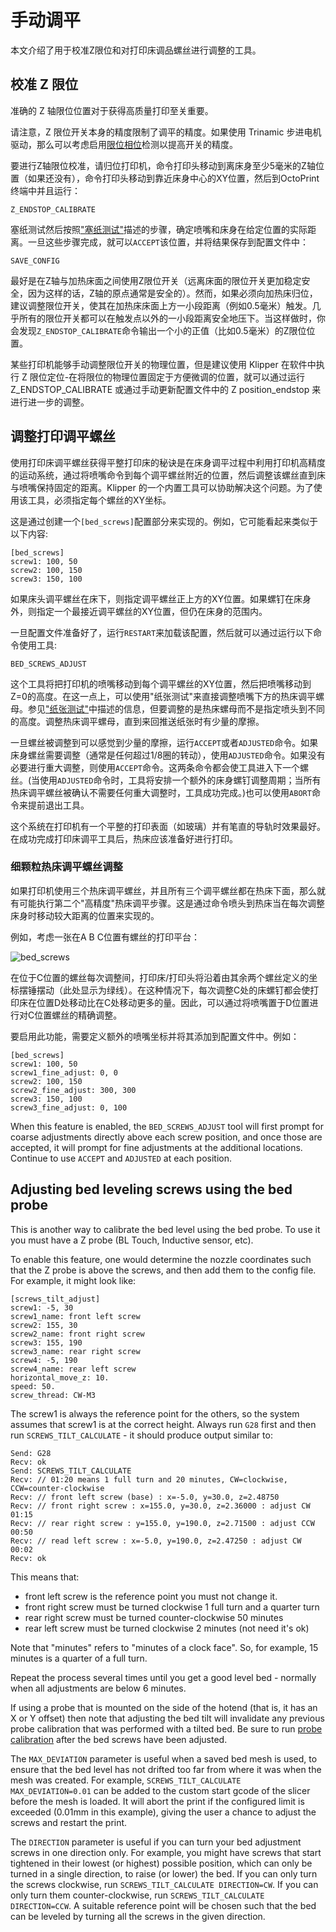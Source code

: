 # 手动调平

本文介绍了用于校准Z限位和对打印床调品螺丝进行调整的工具。

## 校准 Z 限位

准确的 Z 轴限位位置对于获得高质量打印至关重要。

请注意，Z 限位开关本身的精度限制了调平的精度。如果使用 Trinamic 步进电机驱动，那么可以考虑启用[限位相位](Endstop_Phase.md)检测以提高开关的精度。

要进行Z轴限位校准，请归位打印机，命令打印头移动到离床身至少5毫米的Z轴位置（如果还没有），命令打印头移动到靠近床身中心的XY位置，然后到OctoPrint终端中并且运行：

```
Z_ENDSTOP_CALIBRATE
```

塞纸测试然后按照["塞纸测试"](Bed_Level.md#the-paper-test)描述的步骤，确定喷嘴和床身在给定位置的实际距离。一旦这些步骤完成，就可以`ACCEPT`该位置，并将结果保存到配置文件中：

```
SAVE_CONFIG
```

最好是在Z轴与加热床面之间使用Z限位开关（远离床面的限位开关更加稳定安全，因为这样的话，Z轴的原点通常是安全的）。然而，如果必须向加热床归位，建议调整限位开关，使其在加热床床面上方一小段距离（例如0.5毫米）触发。几乎所有的限位开关都可以在触发点以外的一小段距离安全地压下。当这样做时，你会发现`Z_ENDSTOP_CALIBRATE`命令输出一个小的正值（比如0.5毫米）的Z限位位置。

某些打印机能够手动调整限位开关的物理位置，但是建议使用 Klipper 在软件中执行 Z 限位定位-在将限位的物理位置固定于方便微调的位置，就可以通过运行 Z_ENDSTOP_CALIBRATE 或通过手动更新配置文件中的 Z position_endstop 来进行进一步的调整。

## 调整打印调平螺丝

使用打印床调平螺丝获得平整打印床的秘诀是在床身调平过程中利用打印机高精度的运动系统，通过将喷嘴命令到每个调平螺丝附近的位置，然后调整该螺丝直到床与喷嘴保持固定的距离。Klipper 的一个内置工具可以协助解决这个问题。为了使用该工具，必须指定每个螺丝的XY坐标。

这是通过创建一个`[bed_screws]`配置部分来实现的。例如，它可能看起来类似于以下内容:

```
[bed_screws]
screw1: 100, 50
screw2: 100, 150
screw3: 150, 100
```

如果床头调平螺丝在床下，则指定调平螺丝正上方的XY位置。如果螺钉在床身外，则指定一个最接近调平螺丝的XY位置，但仍在床身的范围内。

一旦配置文件准备好了，运行`RESTART`来加载该配置，然后就可以通过运行以下命令使用工具:

```
BED_SCREWS_ADJUST
```

这个工具将把打印机的喷嘴移动到每个调平螺丝的XY位置，然后把喷嘴移动到Z=0的高度。在这一点上，可以使用"纸张测试"来直接调整喷嘴下方的热床调平螺母。参见["纸张测试"](Bed_Level.md#the-paper-test)中描述的信息，但要调整的是热床螺母而不是指定喷头到不同的高度。调整热床调平螺母，直到来回推送纸张时有少量的摩擦。

一旦螺丝被调整到可以感觉到少量的摩擦，运行`ACCEPT`或者`ADJUSTED`命令。如果床身螺丝需要调整（通常是任何超过1/8圈的转动），使用`ADJUSTED`命令。如果没有必要进行重大调整，则使用`ACCEPT`命令。这两条命令都会使工具进入下一个螺丝。(当使用`ADJUSTED`命令时，工具将安排一个额外的床身螺钉调整周期；当所有热床调平螺丝被确认不需要任何重大调整时，工具成功完成。)也可以使用`ABORT`命令来提前退出工具。

这个系统在打印机有一个平整的打印表面（如玻璃）并有笔直的导轨时效果最好。在成功完成打印床调平工具后，热床应该准备好进行打印。

### 细颗粒热床调平螺丝调整

如果打印机使用三个热床调平螺丝，并且所有三个调平螺丝都在热床下面，那么就有可能执行第二个"高精度"热床调平步骤。这是通过命令喷头到热床当在每次调整床身时移动较大距离的位置来实现的。

例如，考虑一张在A B C位置有螺丝的打印平台：

![bed_screws](img/bed_screws.svg.png)

在位于C位置的螺丝每次调整间，打印床/打印头将沿着由其余两个螺丝定义的坐标摆锤摆动（此处显示为绿线）。在这种情况下，每次调整C处的床螺钉都会使打印床在位置D处移动比在C处移动更多的量。因此，可以通过将喷嘴置于D位置进行对C位置螺丝的精确调整。

要启用此功能，需要定义额外的喷嘴坐标并将其添加到配置文件中。例如：

```
[bed_screws]
screw1: 100, 50
screw1_fine_adjust: 0, 0
screw2: 100, 150
screw2_fine_adjust: 300, 300
screw3: 150, 100
screw3_fine_adjust: 0, 100
```

When this feature is enabled, the `BED_SCREWS_ADJUST` tool will first prompt for coarse adjustments directly above each screw position, and once those are accepted, it will prompt for fine adjustments at the additional locations. Continue to use `ACCEPT` and `ADJUSTED` at each position.

## Adjusting bed leveling screws using the bed probe

This is another way to calibrate the bed level using the bed probe. To use it you must have a Z probe (BL Touch, Inductive sensor, etc).

To enable this feature, one would determine the nozzle coordinates such that the Z probe is above the screws, and then add them to the config file. For example, it might look like:

```
[screws_tilt_adjust]
screw1: -5, 30
screw1_name: front left screw
screw2: 155, 30
screw2_name: front right screw
screw3: 155, 190
screw3_name: rear right screw
screw4: -5, 190
screw4_name: rear left screw
horizontal_move_z: 10.
speed: 50.
screw_thread: CW-M3
```

The screw1 is always the reference point for the others, so the system assumes that screw1 is at the correct height. Always run `G28` first and then run `SCREWS_TILT_CALCULATE` - it should produce output similar to:

```
Send: G28
Recv: ok
Send: SCREWS_TILT_CALCULATE
Recv: // 01:20 means 1 full turn and 20 minutes, CW=clockwise, CCW=counter-clockwise
Recv: // front left screw (base) : x=-5.0, y=30.0, z=2.48750
Recv: // front right screw : x=155.0, y=30.0, z=2.36000 : adjust CW 01:15
Recv: // rear right screw : y=155.0, y=190.0, z=2.71500 : adjust CCW 00:50
Recv: // read left screw : x=-5.0, y=190.0, z=2.47250 : adjust CW 00:02
Recv: ok
```

This means that:

- front left screw is the reference point you must not change it.
- front right screw must be turned clockwise 1 full turn and a quarter turn
- rear right screw must be turned counter-clockwise 50 minutes
- rear left screw must be turned clockwise 2 minutes (not need it's ok)

Note that "minutes" refers to "minutes of a clock face". So, for example, 15 minutes is a quarter of a full turn.

Repeat the process several times until you get a good level bed - normally when all adjustments are below 6 minutes.

If using a probe that is mounted on the side of the hotend (that is, it has an X or Y offset) then note that adjusting the bed tilt will invalidate any previous probe calibration that was performed with a tilted bed. Be sure to run [probe calibration](Probe_Calibrate.md) after the bed screws have been adjusted.

The `MAX_DEVIATION` parameter is useful when a saved bed mesh is used, to ensure that the bed level has not drifted too far from where it was when the mesh was created. For example, `SCREWS_TILT_CALCULATE MAX_DEVIATION=0.01` can be added to the custom start gcode of the slicer before the mesh is loaded. It will abort the print if the configured limit is exceeded (0.01mm in this example), giving the user a chance to adjust the screws and restart the print.

The `DIRECTION` parameter is useful if you can turn your bed adjustment screws in one direction only. For example, you might have screws that start tightened in their lowest (or highest) possible position, which can only be turned in a single direction, to raise (or lower) the bed. If you can only turn the screws clockwise, run `SCREWS_TILT_CALCULATE DIRECTION=CW`. If you can only turn them counter-clockwise, run `SCREWS_TILT_CALCULATE DIRECTION=CCW`. A suitable reference point will be chosen such that the bed can be leveled by turning all the screws in the given direction.
